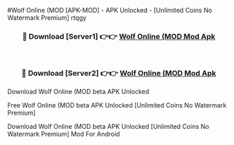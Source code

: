 #Wolf Online (MOD [APK-MOD] - APK Unlocked - [Unlimited Coins No Watermark Premium] rtqgy



<div align="center">

<h3>🔴 Download [Server1] 👉👉 <a href="https://momento.my/?title=Wolf_Online_(MOD">Wolf Online (MOD Mod Apk</a></h3><br>

<h3>🔴 Download [Server2] 👉👉 <a href="https://momento.my/?title=Wolf_Online_(MOD">Wolf Online (MOD Mod Apk</a></h3>
</div>



Download Wolf Online (MOD beta APK Unlocked

Free Wolf Online (MOD beta APK Unlocked [Unlimited Coins No Watermark Premium]

Download Wolf Online (MOD beta APK Unlocked [Unlimited Coins No Watermark Premium] Mod For Android

